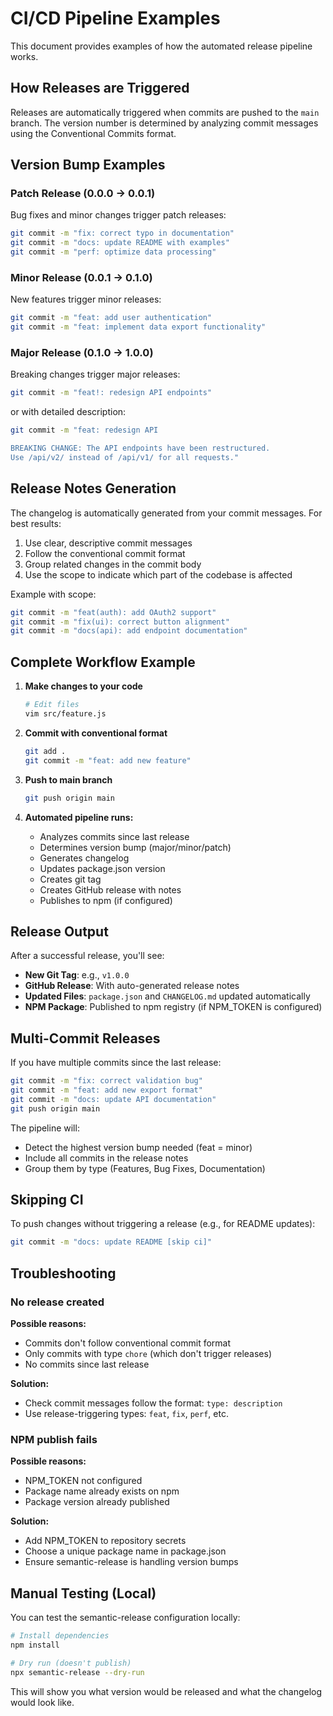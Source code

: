 # CI/CD Pipeline Examples

This document provides examples of how the automated release pipeline works.

## How Releases are Triggered

Releases are automatically triggered when commits are pushed to the `main` branch. The version number is determined by analyzing commit messages using the Conventional Commits format.

## Version Bump Examples

### Patch Release (0.0.0 → 0.0.1)

Bug fixes and minor changes trigger patch releases:

```bash
git commit -m "fix: correct typo in documentation"
git commit -m "docs: update README with examples"
git commit -m "perf: optimize data processing"
```

### Minor Release (0.0.1 → 0.1.0)

New features trigger minor releases:

```bash
git commit -m "feat: add user authentication"
git commit -m "feat: implement data export functionality"
```

### Major Release (0.1.0 → 1.0.0)

Breaking changes trigger major releases:

```bash
git commit -m "feat!: redesign API endpoints"
```

or with detailed description:

```bash
git commit -m "feat: redesign API

BREAKING CHANGE: The API endpoints have been restructured.
Use /api/v2/ instead of /api/v1/ for all requests."
```

## Release Notes Generation

The changelog is automatically generated from your commit messages. For best results:

1. Use clear, descriptive commit messages
2. Follow the conventional commit format
3. Group related changes in the commit body
4. Use the scope to indicate which part of the codebase is affected

Example with scope:

```bash
git commit -m "feat(auth): add OAuth2 support"
git commit -m "fix(ui): correct button alignment"
git commit -m "docs(api): add endpoint documentation"
```

## Complete Workflow Example

1. **Make changes to your code**
   ```bash
   # Edit files
   vim src/feature.js
   ```

2. **Commit with conventional format**
   ```bash
   git add .
   git commit -m "feat: add new feature"
   ```

3. **Push to main branch**
   ```bash
   git push origin main
   ```

4. **Automated pipeline runs:**
   - Analyzes commits since last release
   - Determines version bump (major/minor/patch)
   - Generates changelog
   - Updates package.json version
   - Creates git tag
   - Creates GitHub release with notes
   - Publishes to npm (if configured)

## Release Output

After a successful release, you'll see:

- **New Git Tag**: e.g., `v1.0.0`
- **GitHub Release**: With auto-generated release notes
- **Updated Files**: `package.json` and `CHANGELOG.md` updated automatically
- **NPM Package**: Published to npm registry (if NPM_TOKEN is configured)

## Multi-Commit Releases

If you have multiple commits since the last release:

```bash
git commit -m "fix: correct validation bug"
git commit -m "feat: add new export format"
git commit -m "docs: update API documentation"
git push origin main
```

The pipeline will:
- Detect the highest version bump needed (feat = minor)
- Include all commits in the release notes
- Group them by type (Features, Bug Fixes, Documentation)

## Skipping CI

To push changes without triggering a release (e.g., for README updates):

```bash
git commit -m "docs: update README [skip ci]"
```

## Troubleshooting

### No release created

**Possible reasons:**
- Commits don't follow conventional commit format
- Only commits with type `chore` (which don't trigger releases)
- No commits since last release

**Solution:**
- Check commit messages follow the format: `type: description`
- Use release-triggering types: `feat`, `fix`, `perf`, etc.

### NPM publish fails

**Possible reasons:**
- NPM_TOKEN not configured
- Package name already exists on npm
- Package version already published

**Solution:**
- Add NPM_TOKEN to repository secrets
- Choose a unique package name in package.json
- Ensure semantic-release is handling version bumps

## Manual Testing (Local)

You can test the semantic-release configuration locally:

```bash
# Install dependencies
npm install

# Dry run (doesn't publish)
npx semantic-release --dry-run
```

This will show you what version would be released and what the changelog would look like.
